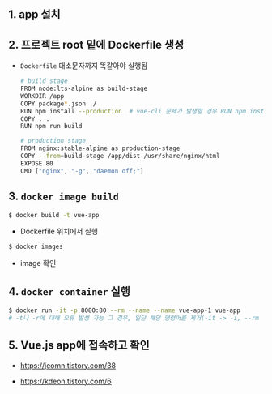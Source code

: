 ## 1.  app 설치

## 2. 프로젝트 root 밑에 Dockerfile 생성

- `Dockerfile` 대소문자까지 똑같아야 실행됨

  ```bash
  # build stage
  FROM node:lts-alpine as build-stage
  WORKDIR /app
  COPY package*.json ./
  RUN npm install --production  # vue-cli 문제가 발생할 경우 RUN npm install로 함
  COPY . .
  RUN npm run build
  
  # production stage
  FROM nginx:stable-alpine as production-stage
  COPY --from=build-stage /app/dist /usr/share/nginx/html
  EXPOSE 80
  CMD ["nginx", "-g", "daemon off;"]
  ```

  

## 3. `docker image build`

```bash
$ docker build -t vue-app
```

- Dockerfile 위치에서 실행

```bash
$ docker images
```

- image 확인



## 4. `docker container` 실행

```bash
$ docker run -it -p 8080:80 --rm --name --name vue-app-1 vue-app
# -t나 -r에 대해 오류 발생 가능 그 경우, 일단 해당 명령어를 제거(-it -> -i, --rm -> --m)
```



## 5. Vue.js app에 접속하고 확인



- https://jeomn.tistory.com/38

- https://kdeon.tistory.com/6